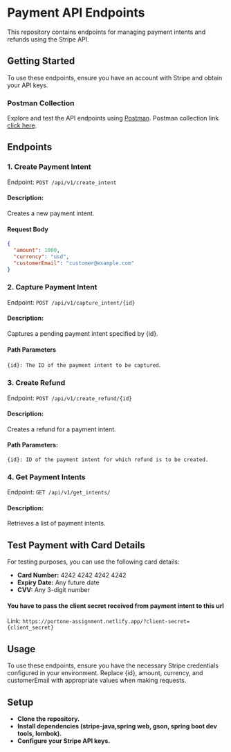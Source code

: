 # Payment API Endpoints

This repository contains endpoints for managing payment intents and refunds using the Stripe API.

## Getting Started

To use these endpoints, ensure you have an account with Stripe and obtain your API keys.

### Postman Collection

Explore and test the API endpoints using [Postman](https://www.postman.com/). Postman collection link [click here](https://www.postman.com/bold-station-66254/workspace/portone-assignment/request/21698330-b98868e9-c9d5-46b7-8e44-a4b8c94fbe6c?action=share&creator=21698330&ctx=documentation).

## Endpoints

### 1. Create Payment Intent

Endpoint: `POST /api/v1/create_intent`

#### Description:
Creates a new payment intent.

#### Request Body

```json
{
  "amount": 1000,
  "currency": "usd",
  "customerEmail": "customer@example.com"
}
```
### 2. Capture Payment Intent

Endpoint: `POST /api/v1/capture_intent/{id}`

#### Description:
Captures a pending payment intent specified by {id}.

#### Path Parameters

`{id}: The ID of the payment intent to be captured`.

### 3. Create Refund

Endpoint: `POST /api/v1/create_refund/{id}`

#### Description:
Creates a refund for a payment intent.

#### Path Parameters:

`{id}: ID of the payment intent for which refund is to be created.`

### 4. Get Payment Intents

Endpoint: `GET /api/v1/get_intents/`

#### Description:
Retrieves a list of payment intents.

## Test Payment with Card Details
For testing purposes, you can use the following card details:

- **Card Number:** 4242 4242 4242 4242
- **Expiry Date:** Any future date
- **CVV:** Any 3-digit number

 #### You have to pass the client secret received from payment intent to this url
 Link: `https://portone-assignment.netlify.app/?client-secret={client_secret}`

## Usage
To use these endpoints, ensure you have the necessary Stripe credentials configured in your environment. Replace {id}, amount, currency, and customerEmail with appropriate values when making requests.

## Setup

- **Clone the repository.**
- **Install dependencies (stripe-java,spring web, gson, spring boot dev tools, lombok).**
- **Configure your Stripe API keys.**
